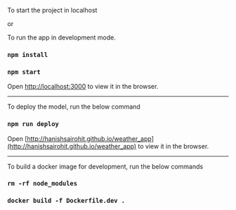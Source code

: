 To start the project in localhost

or

To run the app in development mode.

### `npm install`

### `npm start`

Open [http://localhost:3000](http://localhost:3000) to view it in the browser.

---

To deploy the model, run the below command

### `npm run deploy`

Open [http://hanishsairohit.github.io/weather_app](http://hanishsairohit.github.io/weather_app) to view it in the browser.

---

To build a docker image for development, run the below commands

### `rm -rf node_modules`

### `docker build -f Dockerfile.dev .`
